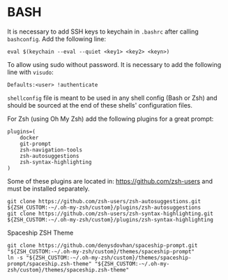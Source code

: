 
BASH
====

It is necessary to add SSH keys to keychain in `.bashrc` after calling `bashconfig`.
Add the following line:

    eval $(keychain --eval --quiet <key1> <key2> <keyn>)

To allow using sudo without password. It is necessary to add the following line with
`visudo`:

    Defaults:<user> !authenticate

`shellconfig` file is meant to be used in any shell config (Bash or Zsh) and should
be sourced at the end of these shells' configuration files.

For Zsh (using Oh My Zsh) add the following plugins for a great prompt:

```
plugins=(
	docker
	git-prompt
	zsh-navigation-tools
	zsh-autosuggestions
	zsh-syntax-highlighting
)
```

Some of these plugins are located in: https://github.com/zsh-users and must be
installed separately.

```
git clone https://github.com/zsh-users/zsh-autosuggestions.git ${ZSH_CUSTOM:-~/.oh-my-zsh/custom}/plugins/zsh-autosuggestions
git clone https://github.com/zsh-users/zsh-syntax-highlighting.git ${ZSH_CUSTOM:-~/.oh-my-zsh/custom}/plugins/zsh-syntax-highlighting
```

Spaceship ZSH Theme

```
git clone https://github.com/denysdovhan/spaceship-prompt.git "${ZSH_CUSTOM:-~/.oh-my-zsh/custom}/themes/spaceship-prompt"
ln -s "${ZSH_CUSTOM:-~/.oh-my-zsh/custom}/themes/spaceship-prompt/spaceship.zsh-theme" "${ZSH_CUSTOM:-~/.oh-my-zsh/custom}/themes/spaceship.zsh-theme"
```
